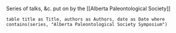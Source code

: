 Series of talks, &c. put on by the [[Alberta Paleontological Society]]
```dataview
table title as Title, authors as Authors, date as Date where contains(series, "Alberta Paleontological Society Symposium")
```
